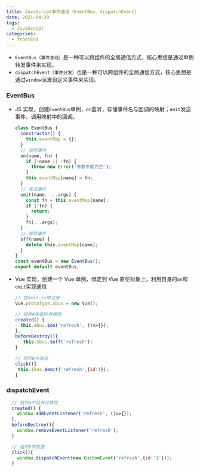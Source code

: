 ```yaml
---
title: JavaScript事件通信（EventBus、dispatchEvent）
date: 2021-04-20
tags:
  - JavaScript
categories:
  - frontEnd
---
```


- `EventBus（事件总线）`是一种可以跨组件的全局通信方式，核心思想是通过单例转发事件来实现。
- `dispatchEvent（事件分发）`也是一种可以跨组件的全局通信方式，核心思想是通过`window`派发自定义事件来实现。

<!-- more -->

### EventBus

- JS 实现，创建`EventBus`单例，`on`监听，存储事件名与回调的映射；`emit`发送事件，调用映射中的回调。
  ```js
  class EventBus {
    constructor() {
      this.eventMap = {};
    }
    // 监听事件
    on(name, fn) {
      if (!name || !fn) {
        throw new Error('参数不能为空');
      }
      this.eventMap[name] = fn;
    }
    // 发送事件
    emit(name, ...args) {
      const fn = this.eventMap[name];
      if (!fn) {
        return;
      }
      fn(...args);
    }
    // 移除事件
    off(name) {
      delete this.eventMap[name];
    }
  }
  const eventBus = new EventBus();
  export default eventBus;
  ```
- Vue 实现，创建一个 Vue 单例，绑定到 Vue 原型对象上，利用自身的`on`和`emit`实现通信

  ```js
  // 在main.js中注册
  Vue.prototype.$bus = new Vue();

  // 组件A中监听并移除
  created() {
    this.$bus.$on('refresh', ()=>{});
  },
  beforeDestroy(){
     this.$bus.$off('refresh');
  }

  // 组件B中发送
  click(){
   this.$bus.$emit('refresh',{id:1});
  }
  ```

### dispatchEvent

```js
  // 组件A中监听并移除
  created() {
    window.addEventListener('refresh', ()=>{});
  },
  beforeDestroy(){
    window.removeEventListener('refresh');
  }

  // 组件B中发送
  click(){
    window.dispatchEvent(new CustomEvent('refresh',{id:'1'}));
  }
```
